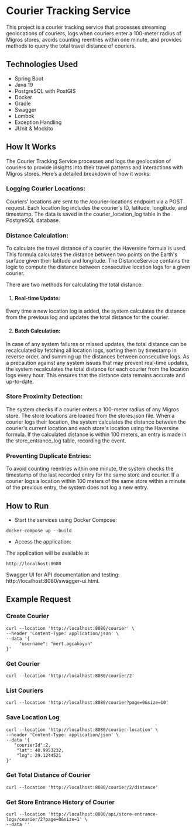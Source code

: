 # Courier Tracking Service
This project is a courier tracking service that processes streaming geolocations of couriers, logs when couriers enter a 100-meter radius of Migros stores, avoids counting reentries within one minute, and provides methods to query the total travel distance of couriers.

## Technologies Used
- Spring Boot
- Java 19
- PostgreSQL with PostGIS
- Docker
- Gradle
- Swagger
- Lombok
- Exception Handling
- JUnit & Mockito

## How It Works
The Courier Tracking Service processes and logs the geolocation of couriers to provide insights into their travel patterns and interactions with Migros stores. Here’s a detailed breakdown of how it works:

### Logging Courier Locations:

Couriers' locations are sent to the /courier-locations endpoint via a POST request.
Each location log includes the courier's ID, latitude, longitude, and timestamp.
The data is saved in the courier_location_log table in the PostgreSQL database.

### Distance Calculation:

To calculate the travel distance of a courier, the Haversine formula is used. This formula calculates the distance between two points on the Earth's surface given their latitude and longitude.
The DistanceService contains the logic to compute the distance between consecutive location logs for a given courier.

There are two methods for calculating the total distance:
1. #### Real-time Update:

Every time a new location log is added, the system calculates the distance from the previous log and updates the total distance for the courier.

2. #### Batch Calculation:
In case of any system failures or missed updates, the total distance can be recalculated by fetching all location logs, sorting them by timestamp in reverse order, and summing up the distances between consecutive logs.
As a precaution against any system issues that may prevent real-time updates, the system recalculates the total distance for each courier from the location logs every hour. This ensures that the distance data remains accurate and up-to-date.

### Store Proximity Detection:

The system checks if a courier enters a 100-meter radius of any Migros store.
The store locations are loaded from the stores.json file.
When a courier logs their location, the system calculates the distance between the courier's current location and each store's location using the Haversine formula.
If the calculated distance is within 100 meters, an entry is made in the store_entrance_log table, recording the event.

### Preventing Duplicate Entries:

To avoid counting reentries within one minute, the system checks the timestamp of the last recorded entry for the same store and courier.
If a courier logs a location within 100 meters of the same store within a minute of the previous entry, the system does not log a new entry.

## How to Run

- Start the services using Docker Compose:

```
docker-compose up --build
```
- Access the application:

The application will be available at 
```
http://localhost:8080 
```
Swagger UI for API documentation and testing: http://localhost:8080/swagger-ui.html.

## Example Request

### Create Courier

```
curl --location 'http://localhost:8080/courier' \
--header 'Content-Type: application/json' \
--data '{
     "username": "mert.agcakoyun"
}'
```
### Get Courier
```
curl --location 'http://localhost:8080/courier/2'
```

### List Couriers
```
curl --location 'http://localhost:8080/courier?page=0&size=10'
```

### Save Location Log
```
curl --location 'http://localhost:8080/courier-location' \
--header 'Content-Type: application/json' \
--data '{
   "courierId":2,
    "lat": 40.9953232,
    "lng": 29.1244521
}'
```

### Get Total Distance of Courier
```
curl --location 'http://localhost:8080/courier/2/distance'
```

### Get Store Entrance History of Courier
```
curl --location 'http://localhost:8080/api/store-entrance-logs/courier/2?page=0&size=1' \
--data ''
```

